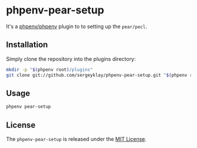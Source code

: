 # phpenv-pear-setup

It's a [phpenv/phpenv](https://github.com/hisayan/phpenv) plugin to to setting up the `pear/pecl`.

## Installation

Simply clone the repository into the plugins directory:

```sh
mkdir -p "$(phpenv root)/plugins"
git clone git://github.com/sergeyklay/phpenv-pear-setup.git "$(phpenv root)/plugins/phpenv-pear-setup"
```

## Usage

```sh
phpenv pear-setup
```

## License

The `phpenv-pear-setup` is released under the [MIT License](https://github.com/sergeyklay/phpenv-pear-setup/blob/master/LICENSE).
